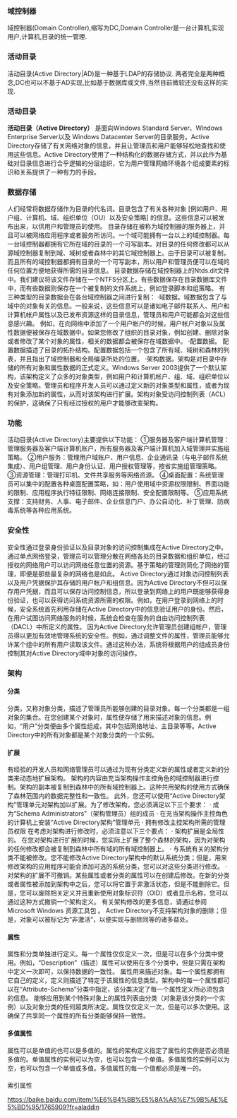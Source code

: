 ### 域控制器
域控制器(Domain Controller),缩写为DC,Domain Controller是一台计算机,实现用户,计算机,目录的统一管理.
### 活动目录
活动目录(Active Directory|AD)是一种基于LDAP的存储协议.
两者完全是两种概念,DC也可以不基于AD实现,比如基于数据库或文件,当然目前微软还没有这样的实现.

### 活动目录
**活动目录（Active Directory）** 是面向Windows Standard Server、Windows Enterprise Server以及 Windows Datacenter Server的目录服务。Active Directory存储了有关网络对象的信息，并且让管理员和用户能够轻松地查找和使用这些信息。Active Directory使用了一种结构化的数据存储方式，并以此作为基础对目录信息进行合乎逻辑的分层组织，它为用户管理网络环境各个组成要素的标识和关系提供了一种有力的手段。

### 数据存储
人们经常将数据存储作为目录的代名词。目录包含了有关各种对象 [例如用户、用户组、计算机、域、组织单位（OU）以及安全策略] 的信息。这些信息可以被发布出来，以供用户和管理员的使用。
目录存储在被称为域控制器的服务器上，并且可以被网络应用程序或者服务所访问。一个域可能拥有一台以上的域控制器。每一台域控制器都拥有它所在域的目录的一个可写副本。对目录的任何修改都可以从源域控制器复制到域、域树或者森林中的其它域控制器上。由于目录可以被复制，而且所有的域控制器都拥有目录的一个可写副本，所以用户和管理员便可以在域的任何位置方便地获得所需的目录信息。
目录数据存储在域控制器上的Ntds.dit文件中。我们建议将该文件存储在一个NTFS分区上。有些数据保存在目录数据库文件中，而有些数据则保存在一个被复制的文件系统上，例如登录脚本和组策略。
有三种类型的目录数据会在各台域控制器之间进行复制：
·域数据。域数据包含了与域中的对象有关的信息。一般来说，这些信息可以是诸如电子邮件联系人、用户和计算机帐户属性以及已发布资源这样的目录信息，管理员和用户可能都会对这些信息感兴趣。
例如，在向网络中添加了一个用户帐户的时候，用户帐户对象以及属性数据便被保存在域数据中。如果您修改了组织的目录对象，例如创建、删除对象或者修改了某个对象的属性，相关的数据都会被保存在域数据中。
·配置数据。 配置数据描述了目录的拓扑结构。配置数据包括一个包含了所有域、域树和森林的列表，并且指出了域控制器和全局编录所处的位置。
·架构数据。架构是对目录中存储的所有对象和属性数据的正式定义。Windows Server 2003提供了一个默认架构，该架构定义了众多的对象类型，例如用户和计算机帐户、组、域、组织单位以及安全策略。管理员和程序开发人员可以通过定义新的对象类型和属性，或者为现有对象添加新的属性，从而对该架构进行扩展。架构对象受访问控制列表（ACL）的保护，这确保了只有经过授权的用户才能够改变架构。

### 功能
活动目录(Active Directory)主要提供以下功能：
①服务器及客户端计算机管理：管理服务器及客户端计算机账户，所有服务器及客户端计算机加入域管理并实施组策略。
②用户服务：管理用户域账户、用户信息、企业通讯录（与电子邮件系统集成）、用户组管理、用户身份认证、用户授权管理等，按省实施组管理策略。
③资源管理：管理打印机、文件共享服务等网络资源。
④桌面配置：系统管理员可以集中的配置各种桌面配置策略，如：用户使用域中资源权限限制、界面功能的限制、应用程序执行特征限制、网络连接限制、安全配置限制等。
⑤应用系统支撑：支持财务、人事、电子邮件、企业信息门户、办公自动化、补丁管理、防病毒系统等各种应用系统。

### 安全性
安全性通过登录身份验证以及目录对象的访问控制集成在Active Directory之中。通过单点网络登录，管理员可以管理分散在网络各处的目录数据和组织单位，经过授权的网络用户可以访问网络任意位置的资源。基于策略的管理则简化了网络的管理，即便是那些最复杂的网络也是如此。
Active Directory通过对象访问控制列表以及用户凭据保护其存储的用户帐户和组信息。因为Active Directory不但可以保存用户凭据，而且可以保存访问控制信息，所以登录到网络上的用户既能够获得身份验证，也可以获得访问系统资源所需的权限。例如，在用户登录到网络上的时候，安全系统首先利用存储在Active Directory中的信息验证用户的身份。然后，在用户试图访问网络服务的时候，系统会检查在服务的自由访问控制列表（DACL）中所定义的属性。
因为Active Directory允许管理员创建组帐户，管理员得以更加有效地管理系统的安全性。例如，通过调整文件的属性，管理员能够允许某个组中的所有用户读取该文件。通过这种办法，系统将根据用户的组成员身份控制其对Active Directory域中对象的访问操作。

### 架构
#### 分类
分类，又称对象分类，描述了管理员所能够创建的目录对象。每一个分类都是一组对象的集合。在您创建某个对象时，属性便存储了用来描述对象的信息。例如，“用户”分类便由多个属性组成，其中包括网络地址、主目录等等。Active Directory中的所有对象都是某个对象分类的一个实例。
#### 扩展
有经验的开发人员和网络管理员可以通过为现有分类定义新的属性或者定义新的分类来动态地扩展架构。
架构的内容由充当架构操作主控角色的域控制器进行控制。架构的副本被复制到森林中的所有域控制器上。这种共用架构的使用方式确保了森林范围内的数据完整性和一致性。
此外，您还可以使用“Active Directory架构”管理单元对架构加以扩展。为了修改架构，您必须满足以下三个要求：
· 成为“Schema Administrators”（架构管理员）组的成员
· 在充当架构操作主控角色的计算机上安装“Active Directory架构”管理单元
· 拥有修改主控架构所需的管理员权限
在考虑对架构进行修改时，必须注意以下三个要点：
· 架构扩展是全局性的。 在您对架构进行扩展的时候，您实际上扩展了整个森林的架构，因为对架构的任何修改都会被复制到森林中所有域的所有域控制器上。
· 与系统有关的架构分类不能被修改。您不能修改Active Directory架构中的默认系统分类；但是，用来修改架构的应用程序可能会添加可选的系统分类，您可以对这些分类进行修改。
· 对架构的扩展不可撤销。某些属性或者分类的属性可以在创建后修改。在新的分类或者属性被添加到架构中之后，您可以将它置于非激活状态，但是不能删除它。但是，您可以废除相关定义并且重新使用对象标识符（OID）或者显示名称，您可以通过这种方式撤销一个架构定义。
有关架构修改的更多信息，请通过参阅 Microsoft Windows 资源工具包 。
Active Directory不支持架构对象的删除；但是，对象可以被标记为“非激活”，以便实现与删除同等的诸多益处。
#### 属性
属性和分类单独进行定义。每一个属性仅仅定义一次，但是可以在多个分类中使用。例如，“Description”（描述）属性可以使用在多个分类中，但是只需在架构中定义一次即可，以保持数据的一致性。
属性用来描述对象。每一个属性都拥有它自己的定义，定义则描述了特定于该属性的信息类型。架构中的每一个属性都可以在“Attribute-Schema”分类中指定，该分类决定了每一个属性定义所必须包含的信息。
能够应用到某个特殊对象上的属性列表由分类（对象是该分类的一个实例）以及对象分类的任何超类所决定。属性仅仅定义一次，但是可以多次使用。这确保了共享同一个属性的所有分类能够保持一致性。
#### 多值属性
属性可以是单值的也可以是多值的。属性的架构定义指定了属性的实例是否必须是多值的。单值属性的实例可以为空，也可以包含一个单值。多值属性的实例可以为空，也可以包含一个单值或多值。多值属性的每一个值都必须是唯一的。
####
索引属性

https://baike.baidu.com/item/%E6%B4%BB%E5%8A%A8%E7%9B%AE%E5%BD%95/1765909?fr=aladdin
